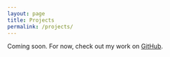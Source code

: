 ```yaml
---
layout: page
title: Projects
permalink: /projects/
---
```


Coming soon. For now, check out my work on [GitHub](https://github.com/aaronnorby).
